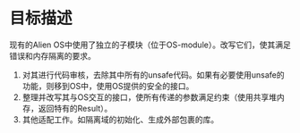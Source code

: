 # 目标描述

现有的Alien OS中使用了独立的子模块（位于OS-module）。改写它们，使其满足错误和内存隔离的要求。
1. 对其进行代码审核，去除其中所有的unsafe代码。如果有必要使用unsafe的功能，则移到OS中，使用OS提供的安全的接口。
2. 整理并改写其与OS交互的接口，使所有传递的参数满足约束（使用共享堆内存，返回特有的Result）。
3. 其他适配工作。如隔离域的初始化、生成外部包裹的库。
